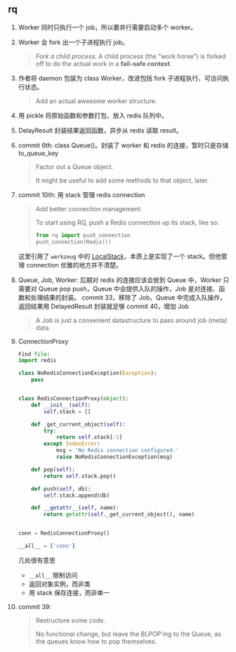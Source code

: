 ## rq

1. Worker 同时只执行一个 job，所以要并行需要启动多个 worker。

2. Worker 会 fork 出一个子进程执行 job。

   > *Fork a child process.* A child process (the "work horse") is forked off to do the actual work in a **fail-safe context**.

3. 作者将 daemon 包装为 class Worker，改进包括 fork 子进程执行、可访问执行状态。

   > Add an actual awesome worker structure.

4. 用 pickle 将原始函数和参数打包，放入 redis 队列中。

5. DelayResult 封装结果返回函数，异步从 redis 读取 result。

6. commit 6th: class Queue()。封装了 worker 和 redis 的连接，暂时只是存储 to_queue_key

   > Factor out a Queue object.
   >
   > It might be useful to add some methods to that object, later.

7. commit 10th: 用 stack 管理 redis connection

   > Add better connection management.
   >
   > To start using RQ, push a Redis connection up its stack, like so:
   >
   > ```python
   > from rq import push_connection
   > push_connection(Redis())
   > ```

   这里引用了 `werkzeug` 中的 [LocalStack](https://github.com/pallets/werkzeug/blob/master/werkzeug/local.py#L89)，本质上是实现了一个 stack。但他管理 connection 优雅的地方并不清楚。

8. Queue, Job, Worker: 后期对 redis 的连接应该会放到 Queue 中，Worker 只需要对 Queue pop push，Queue 中会提供入队的操作，Job 是对连接、函数和处理结果的封装。
   commit 33，移除了 Job，Queue 中完成入队操作，返回结果用 DelayedResult 封装就足够
   commit 40，增加 Job

   >  A Job is just a convenient datastructure to pass around job (meta) data.

9. ConnectionProxy

   ```python
   Find file:
   import redis

   class NoRedisConnectionException(Exception):
       pass


   class RedisConnectionProxy(object):
       def __init__(self):
           self.stack = []

       def _get_current_object(self):
           try:
               return self.stack[-1]
           except IndexError:
               msg = 'No Redis connection configured.'
               raise NoRedisConnectionException(msg)

       def pop(self):
           return self.stack.pop()

       def push(self, db):
           self.stack.append(db)

       def __getattr__(self, name):
           return getattr(self._get_current_object(), name)


   conn = RedisConnectionProxy()

   __all__ = ['conn']
   ```

   几处很有意思

   - `__all__` 限制访问
   - 返回对象实例，而非类
   - 用 stack 保存连接，而非单一

10. commit 39:

    > Restructure some code.
    >
    > No functional change, but leave the BLPOP'ing to the Queue, as the queues know how to pop themselves.